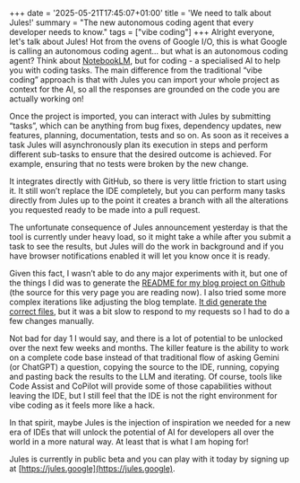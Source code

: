 +++
date = '2025-05-21T17:45:07+01:00'
title = 'We need to talk about Jules!'
summary = "The new autonomous coding agent that every developer needs to know."
tags = ["vibe coding"]
+++
Alright everyone, let's talk about Jules! Hot from the ovens of Google I/O, this is what Google is calling an autonomous coding agent… but what is an autonomous coding agent? Think about [NotebookLM](https://notebooklm.google/), but for coding - a specialised AI to help you with coding tasks. The main difference from the traditional “vibe coding” approach is that with Jules you can import your whole project as context for the AI, so all the responses are grounded on the code you are actually working on!

Once the project is imported, you can interact with Jules by submitting “tasks”, which can be anything from bug fixes, dependency updates, new features, planning, documentation, tests and so on. As soon as it receives a task Jules will asynchronously plan its execution in steps and perform different sub-tasks to ensure that the desired outcome is achieved. For example, ensuring that no tests were broken by the new change.

It integrates directly with GitHub, so there is very little friction to start using it. It still won’t replace the IDE completely, but you can perform many tasks directly from Jules up to the point it creates a branch with all the alterations you requested ready to be made into a pull request.

The unfortunate consequence of Jules announcement yesterday is that the tool is currently under heavy load, so it might take a while after you submit a task to see the results, but Jules will do the work in background and if you have browser notifications enabled it will let you know once it is ready.

Given this fact, I wasn’t able to do any major experiments with it, but one of the things I did was to generate the [README for my blog project on Github](https://github.com/danicat/danicat.dev/pull/1) (the source for this very page you are reading now). I also tried some more complex iterations like adjusting the blog template. [It did generate the correct files](https://github.com/danicat/danicat.dev/pull/2), but it was a bit slow to respond to my requests so I had to do a few changes manually.

Not bad for day 1 I would say, and there is a lot of potential to be unlocked over the next few weeks and months. The killer feature is the ability to work on a complete code base instead of that traditional flow of asking Gemini (or ChatGPT) a question, copying the source to the IDE, running, copying and pasting back the results to the LLM and iterating. Of course, tools like Code Assist and CoPilot will provide some of those capabilities without leaving the IDE, but I still feel that the IDE is not the right environment for vibe coding as it feels more like a hack.

In that spirit, maybe Jules is the injection of inspiration we needed for a new era of IDEs that will unlock the potential of AI for developers all over the world in a more natural way. At least that is what I am hoping for!

Jules is currently in public beta and you can play with it today by signing up at [https://jules.google](https://jules.google).

